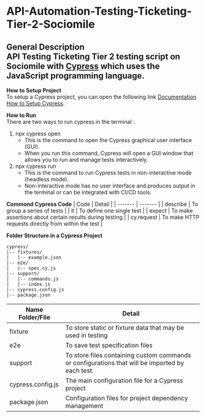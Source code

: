 # API-Automation-Testing-Ticketing-Tier-2-Sociomile

**General Description**  
API Testing Ticketing Tier 2 testing script on Sociomile with [Cypress](https://www.cypress.io/)
 which uses the JavaScript programming language.
--

**How to Setup Project**  
To setup a Cypress project, you can open the following link [Documentation How to Setup Cypress](https://www.canva.com/design/DAFt2DEkNYg/v44IS6S6t2N3BjBwAa0qLg/edit?utm_content=DAFt2DEkNYg&utm_campaign=designshare&utm_medium=link2&utm_source=sharebutton).  

**How to Run**  
There are two ways to run cypress in the terminal : 
1. npx cypress open
   - This is the command to open the Cypress graphical user interface (GUI).
   - When you run this command, Cypress will open a GUI window that allows you to run and manage tests interactively.
2. npx cypress run
   - This is the command to run Cypress tests in non-interactive mode (headless mode).
   - Non-interactive mode has no user interface and produces output in the terminal or can be integrated with CI/CD tools.    


  
**Commond Cypress Code**
| Code | Detail |
| ------- | ------- |
| describe | To group a series of tests |
| it | To define one single test |
| expect | To make assertions about certain results during testing |
| cy.request | To make HTTP requests directly from within the test |



**Folder Structure in a Cypress Project**  
```
cypress/  
|-- fixtures/  
|   |-- example.json  
|-- e2e/  
|   |-- spec.cy.js  
|-- support/  
|   |-- commands.js  
|   |-- index.js  
|-- cypress.config.js  
|-- package.json  
```

| Name Folder/File | Detail |
| ------- | ------- |
| fixture | To store static or fixture data that may be used in testing |
| e2e | To save test specification files |
| support | To store files containing custom commands or configurations that will be imported by each test. |
| cypress.config.js | The main configuration file for a Cypress project |
| package.json | Configuration files for project dependency management |

